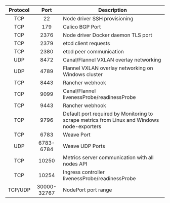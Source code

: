 | Protocol 	|       Port       	| Description                                     	                                          |
|:--------:	|:----------------:	|---------------------------------------------------------------------------------------------|
|    TCP   	|         22      	| Node driver SSH provisioning                    	                                          |
|    TCP    |        179        | Calico BGP Port                                                                             |
|    TCP   	|       2376       	| Node driver Docker daemon TLS port              	                                          |
|    TCP   	|       2379       	| etcd client requests                           	                                          |
|    TCP   	|       2380       	| etcd peer communication                         	                                          |
|    UDP   	|       8472       	| Canal/Flannel VXLAN overlay networking          	                                          |
|    UDP   	|       4789       	| Flannel VXLAN overlay networking on Windows cluster                                         |
|    TCP   	|       8443       	| Rancher webhook                                                                             |
|    TCP   	|       9099       	| Canal/Flannel livenessProbe/readinessProbe      	                                          |
|    TCP   	|       9443       	| Rancher webhook                                                                             |
|    TCP    |       9796        | Default port required by Monitoring to scrape metrics from Linux and Windows node-exporters |
|    TCP   	|       6783       	| Weave Port      	                                                                          |
|    UDP   	|       6783-6784   | Weave UDP Ports      	                                                                      |
|    TCP   	|       10250      	| Metrics server communication with all nodes API                                             |
|    TCP   	|       10254      	| Ingress controller livenessProbe/readinessProbe 	                                          |
| TCP/UDP	|       30000-32767 | NodePort port range                             	                                          |
